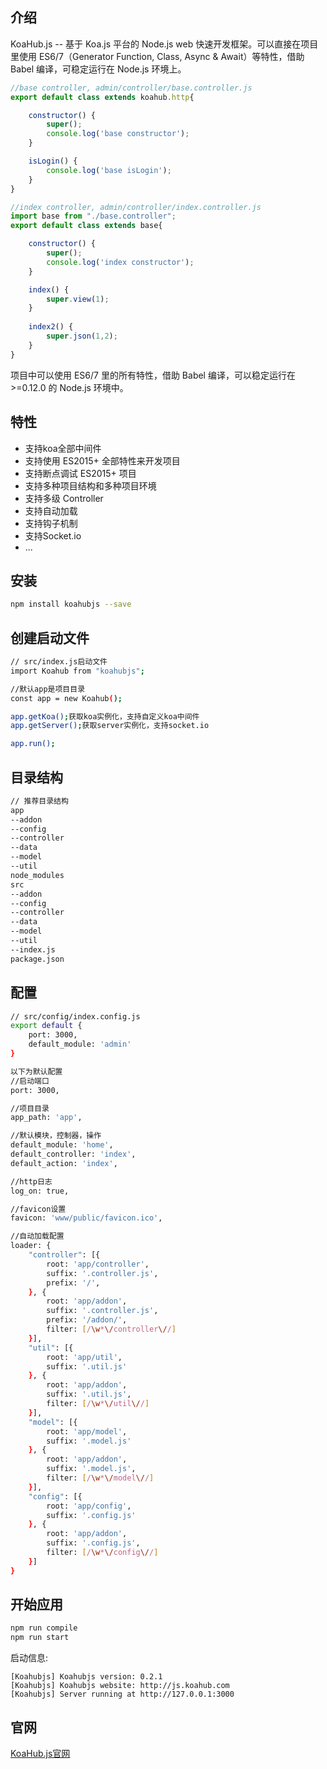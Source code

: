 ## 介绍

KoaHub.js -- 基于 Koa.js 平台的 Node.js web 快速开发框架。可以直接在项目里使用 ES6/7（Generator Function, Class, Async & Await）等特性，借助 Babel 编译，可稳定运行在 Node.js 环境上。


```js
//base controller, admin/controller/base.controller.js
export default class extends koahub.http{

    constructor() {
        super();
        console.log('base constructor');
    }

    isLogin() {
        console.log('base isLogin');
    }
}

//index controller, admin/controller/index.controller.js
import base from "./base.controller";
export default class extends base{

    constructor() {
        super();
        console.log('index constructor');
    }

    index() {
        super.view(1);
    }
    
    index2() {
        super.json(1,2);
    }
}
```

项目中可以使用 ES6/7 里的所有特性，借助 Babel 编译，可以稳定运行在 >=0.12.0 的 Node.js 环境中。

## 特性

* 支持koa全部中间件
* 支持使用 ES2015+ 全部特性来开发项目
* 支持断点调试 ES2015+ 项目
* 支持多种项目结构和多种项目环境
* 支持多级 Controller
* 支持自动加载
* 支持钩子机制
* 支持Socket.io
* ...

## 安装

```sh
npm install koahubjs --save
```

## 创建启动文件

```sh
// src/index.js启动文件
import Koahub from "koahubjs";

//默认app是项目目录
const app = new Koahub();

app.getKoa();获取koa实例化，支持自定义koa中间件
app.getServer();获取server实例化，支持socket.io

app.run();
```

## 目录结构

```sh
// 推荐目录结构
app
--addon
--config
--controller
--data
--model
--util
node_modules
src
--addon
--config
--controller
--data
--model
--util
--index.js
package.json
```

## 配置
```sh
// src/config/index.config.js
export default {
    port: 3000,
    default_module: 'admin'
}

以下为默认配置
//启动端口
port: 3000,

//项目目录
app_path: 'app',

//默认模块，控制器，操作
default_module: 'home',
default_controller: 'index',
default_action: 'index',

//http日志
log_on: true,

//favicon设置
favicon: 'www/public/favicon.ico',

//自动加载配置
loader: {
    "controller": [{
        root: 'app/controller',
        suffix: '.controller.js',
        prefix: '/',
    }, {
        root: 'app/addon',
        suffix: '.controller.js',
        prefix: '/addon/',
        filter: [/\w*\/controller\//]
    }],
    "util": [{
        root: 'app/util',
        suffix: '.util.js'
    }, {
        root: 'app/addon',
        suffix: '.util.js',
        filter: [/\w*\/util\//]
    }],
    "model": [{
        root: 'app/model',
        suffix: '.model.js'
    }, {
        root: 'app/addon',
        suffix: '.model.js',
        filter: [/\w*\/model\//]
    }],
    "config": [{
        root: 'app/config',
        suffix: '.config.js'
    }, {
        root: 'app/addon',
        suffix: '.config.js',
        filter: [/\w*\/config\//]
    }]
}

```

## 开始应用

```sh
npm run compile
npm run start
```

启动信息:

```text
[Koahubjs] Koahubjs version: 0.2.1
[Koahubjs] Koahubjs website: http://js.koahub.com
[Koahubjs] Server running at http://127.0.0.1:3000
```


## 官网
[KoaHub.js官网](http://js.koahub.com)
